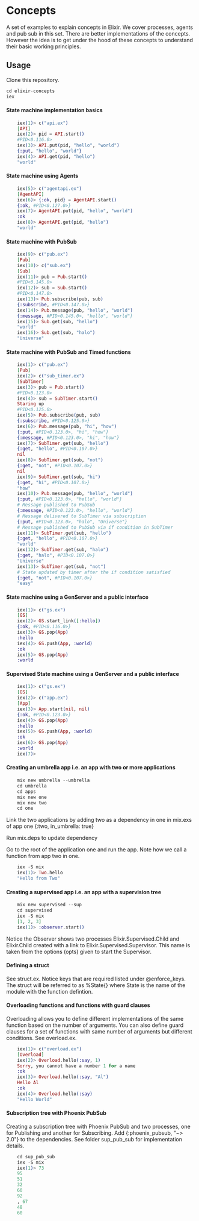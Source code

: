 # Concepts

A set of examples to explain concepts in Elixir. We cover processes, agents and pub sub in this set. There are better implementations of the concepts. However the idea is to get under the hood of these concepts to understand their basic working principles.

## Usage

Clone this repository.

```elixir
cd elixir-concepts
iex
```
#### State machine implementation basics

```elixir
    iex(1)> c("api.ex")
    [API]
    iex(2)> pid = API.start()
    #PID<0.116.0>
    iex(3)> API.put(pid, "hello", "world")
    {:put, "hello", "world"}
    iex(4)> API.get(pid, "hello")
    "world"
```

#### State machine using Agents

```elixir
    iex(5)> c("agentapi.ex")
    [AgentAPI]
    iex(6)> {:ok, pid} = AgentAPI.start()
    {:ok, #PID<0.127.0>}
    iex(7)> AgentAPI.put(pid, "hello", "world")
    :ok
    iex(8)> AgentAPI.get(pid, "hello")
    "world"
```

#### State machine with PubSub

```elixir
    iex(9)> c("pub.ex")
    [Pub]
    iex(10)> c("sub.ex")
    [Sub]
    iex(11)> pub = Pub.start()
    #PID<0.145.0>
    iex(12)> sub = Sub.start()
    #PID<0.147.0>
    iex(13)> Pub.subscribe(pub, sub)
    {:subscribe, #PID<0.147.0>}
    iex(14)> Pub.message(pub, "hello", "world")
    {:message, #PID<0.145.0>, "hello", "world"}
    iex(15)> Sub.get(sub, "hello")             
    "world"
    iex(16)> Sub.get(sub, "halo")
    "Universe" 
```

#### State machine with PubSub and Timed functions

```elixir
    iex(1)> c("pub.ex")
    [Pub]
    iex(2)> c("sub_timer.ex")
    [SubTimer]
    iex(3)> pub = Pub.start()
    #PID<0.123.0>
    iex(4)> sub = SubTimer.start()
    Staring up
    #PID<0.125.0>                         
    iex(5)> Pub.subscribe(pub, sub)
    {:subscribe, #PID<0.125.0>}                              
    iex(6)> Pub.message(pub, "hi", "how")
    {:put, #PID<0.123.0>, "hi", "how"}
    {:message, #PID<0.123.0>, "hi", "how"}                         
    iex(7)> SubTimer.get(sub, "hello")
    {:get, "hello", #PID<0.107.0>}
    nil                            
    iex(8)> SubTimer.get(sub, "not")
    {:get, "not", #PID<0.107.0>}
    nil                            
    iex(9)> SubTimer.get(sub, "hi")  
    {:get, "hi", #PID<0.107.0>}
    "how"                                      
    iex(10)> Pub.message(pub, "hello", "world")
    {:put, #PID<0.123.0>, "hello", "world"} 
    # Message published to PubSub
    {:message, #PID<0.123.0>, "hello", "world"} 
    # Message delivered to SubTimer via subscription
    {:put, #PID<0.123.0>, "halo", "Universe"} 
    # Message published to PubSub via if condition in SubTimer                                   
    iex(11)> SubTimer.get(sub, "hello") 
    {:get, "hello", #PID<0.107.0>}
    "world"                               
    iex(12)> SubTimer.get(sub, "halo")
    {:get, "halo", #PID<0.107.0>}
    "Universe"                               
    iex(13)> SubTimer.get(sub, "not") 
    # State updated by timer after the if condition satisfied
    {:get, "not", #PID<0.107.0>}
    "easy"
```

#### State machine using a GenServer and a public interface

```elixir
    iex(1)> c("gs.ex")
    [GS]
    iex(2)> GS.start_link([:hello])
    {:ok, #PID<0.116.0>}
    iex(3)> GS.pop(App) 
    :hello
    iex(4)> GS.push(App, :world)
    :ok
    iex(5)> GS.pop(App)         
    :world
```

#### Supervised State machine using a GenServer and a public interface

```elixir
    iex(1)> c("gs.ex")
    [GS]
    iex(2)> c("app.ex")  
    [App]
    iex(3)> App.start(nil, nil) 
    {:ok, #PID<0.123.0>}
    iex(4)> GS.pop(App)
    :hello
    iex(5)> GS.push(App, :world) 
    :ok
    iex(6)> GS.pop(App)         
    :world
    iex(7)> 
```

#### Creating an umbrella app i.e. an app with two or more applications

```elixir
    mix new umbrella --umbrella
    cd umbrella
    cd apps
    mix new one
    mix new two
    cd one
```

Link the two applications by adding two as a dependency in one in mix.exs of app one
    {:two, in_umbrella: true}

Run mix.deps to update dependency

Go to the root of the application one and run the app. Note how we call a function from app two in one.

```elixir
    iex -S mix
    iex(1)> Two.hello
    "Hello from Two"
```
#### Creating a supervised app i.e. an app with a supervision tree

```elixir
    mix new supervised --sup
    cd supervised
    iex -S mix
    [1, 2, 3]
    iex(1)> :observer.start()
```

Notice the Observer shows two processes Elixir.Supervised.Child and Elixir.Child created with a link to Elixir.Supervised.Supervisor. This name is taken from the options (opts) given to start the Supervisor.

#### Defining a struct

See struct.ex. Notice keys that are required listed under @enforce_keys.
The struct will be referred to as %State{} where State is the name of the module with the function defintion.

#### Overloading functions and functions with guard clauses

Overloading allows you to define different implementations of the same function based on the number of arguments. You can also define guard clauses for a set of functions with same number of arguments but different conditions. See overload.ex.

```elixir
    iex(1)> c("overload.ex")
    [Overload]
    iex(2)> Overload.hello(:say, 1)
    Sorry, you cannot have a number 1 for a name
    :ok
    iex(3)> Overload.hello(:say, "Al") 
    Hello Al
    :ok
    iex(4)> Overload.hello(:say)      
    "Hello World"
```

#### Subscription tree with Phoenix PubSub

Creating a subscription tree with Phoenix PubSub and two processes, one for Publishing and another for Subscribing. Add {:phoenix_pubsub, "~> 2.0"} to the dependencies. See folder sup_pub_sub for implementation details.

```elixir
    cd sup_pub_sub
    iex -S mix
    iex(1)> 73
    95
    51
    32
    60
    92
    , 67
    48
    60
```